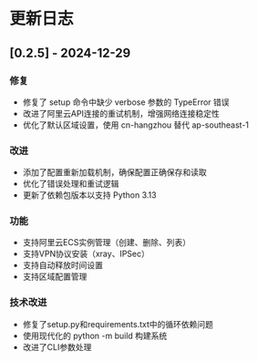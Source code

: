 # 更新日志

## [0.2.5] - 2024-12-29

### 修复
- 修复了 setup 命令中缺少 verbose 参数的 TypeError 错误
- 改进了阿里云API连接的重试机制，增强网络连接稳定性
- 优化了默认区域设置，使用 cn-hangzhou 替代 ap-southeast-1

### 改进  
- 添加了配置重新加载机制，确保配置正确保存和读取
- 优化了错误处理和重试逻辑
- 更新了依赖包版本以支持 Python 3.13

### 功能
- 支持阿里云ECS实例管理（创建、删除、列表）
- 支持VPN协议安装（xray、IPSec）
- 支持自动释放时间设置
- 支持区域配置管理

### 技术改进
- 修复了setup.py和requirements.txt中的循环依赖问题
- 使用现代化的 python -m build 构建系统
- 改进了CLI参数处理 